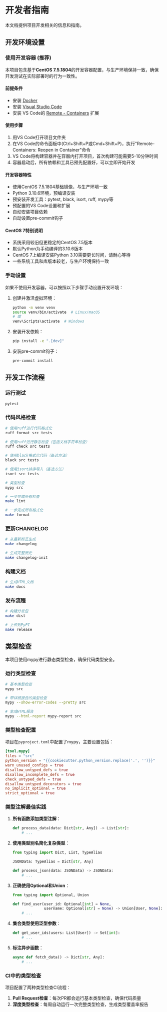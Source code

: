 # 开发者指南

本文档提供项目开发相关的信息和指南。

## 开发环境设置

### 使用开发容器 (推荐)

本项目包含基于**CentOS 7.5.1804**的开发容器配置，与生产环境保持一致，确保开发测试在实际部署时的行为一致性。

#### 前提条件
- 安装 [Docker](https://www.docker.com/get-started)
- 安装 [Visual Studio Code](https://code.visualstudio.com/)
- 安装 VS Code的 [Remote - Containers](https://marketplace.visualstudio.com/items?itemName=ms-vscode-remote.remote-containers) 扩展

#### 使用步骤
1. 用VS Code打开项目文件夹
2. 在VS Code的命令面板中(Ctrl+Shift+P或Cmd+Shift+P)，执行"Remote-Containers: Reopen in Container"命令
3. VS Code将构建容器并在容器内打开项目，首次构建可能需要5-10分钟时间
4. 容器启动后，所有依赖和工具已预先配置好，可以立即开始开发

#### 开发容器特性
- 使用CentOS 7.5.1804基础镜像，与生产环境一致
- Python 3.10.6环境，预编译安装
- 预安装开发工具：pytest, black, isort, ruff, mypy等
- 预配置的VS Code设置和扩展
- 自动安装项目依赖
- 自动设置pre-commit钩子

#### CentOS 7特别说明
- 系统采用较旧但更稳定的CentOS 7.5版本
- 默认Python为手动编译的3.10.6版本
- CentOS 7上编译安装Python 3.10需要更长时间，请耐心等待
- 一些系统工具和库版本较老，与生产环境保持一致

### 手动设置

如果不使用开发容器，可以按照以下步骤手动设置开发环境：

1. 创建并激活虚拟环境：
   ```bash
   python -m venv venv
   source venv/bin/activate  # Linux/macOS
   # 或
   venv\Scripts\activate  # Windows
   ```

2. 安装开发依赖：
   ```bash
   pip install -e ".[dev]"
   ```

3. 安装pre-commit钩子：
   ```bash
   pre-commit install
   ```

## 开发工作流程

### 运行测试
```bash
pytest
```

### 代码风格检查
```bash
# 使用ruff进行代码格式化
ruff format src tests

# 使用ruff进行静态检查（包括文档字符串检查）
ruff check src tests

# 使用black格式化代码（备选方法）
black src tests

# 使用isort排序导入（备选方法）
isort src tests

# 类型检查
mypy src

# 一步完成所有检查
make lint

# 一步完成所有格式化
make format
```

### 更新CHANGELOG
```bash
# 从最新标签生成
make changelog

# 生成完整历史
make changelog-init
```

### 构建文档
```bash
# 生成HTML文档
make docs
```

### 发布流程
```bash
# 构建分发包
make dist

# 上传到PyPI
make release
```

## 类型检查

本项目使用mypy进行静态类型检查，确保代码类型安全。

### 运行类型检查

```bash
# 基本类型检查
mypy src

# 带详细报告的类型检查
mypy --show-error-codes --pretty src

# 生成HTML报告
mypy --html-report mypy-report src
```

### 类型检查配置

项目在`pyproject.toml`中配置了mypy，主要设置包括：

```toml
[tool.mypy]
files = "src"
python_version = "{{cookiecutter.python_version.replace('.', '')}}"
warn_unused_configs = true
disallow_untyped_defs = true
disallow_incomplete_defs = true
check_untyped_defs = true
disallow_untyped_decorators = true
no_implicit_optional = true
strict_optional = true
```

### 类型注解最佳实践

1. **所有函数添加类型注解**：
   ```python
   def process_data(data: Dict[str, Any]) -> List[str]:
       # ...
   ```

2. **使用类型别名简化复杂类型**：
   ```python
   from typing import Dict, List, TypeAlias

   JSONData: TypeAlias = Dict[str, Any]

   def process_json(data: JSONData) -> JSONData:
       # ...
   ```

3. **正确使用Optional和Union**：
   ```python
   from typing import Optional, Union

   def find_user(user_id: Optional[int] = None,
                 username: Optional[str] = None) -> Union[User, None]:
       # ...
   ```

4. **集合类型使用泛型参数**：
   ```python
   def get_user_ids(users: List[User]) -> Set[int]:
       # ...
   ```

5. **标注异步函数**：
   ```python
   async def fetch_data() -> Dict[str, Any]:
       # ...
   ```

### CI中的类型检查

项目配置了两种类型检查CI流程：

1. **Pull Request检查**：每次PR都会运行基本类型检查，确保代码质量
2. **深度类型检查**：每周自动运行一次完整类型检查，生成类型覆盖率报告
